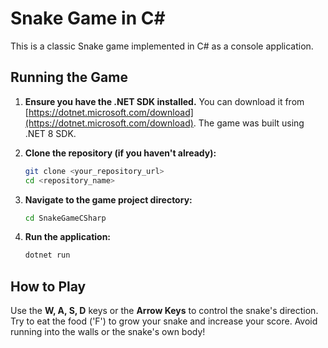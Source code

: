 # Snake Game in C#

This is a classic Snake game implemented in C# as a console application.

## Running the Game

1.  **Ensure you have the .NET SDK installed.**
    You can download it from [https://dotnet.microsoft.com/download](https://dotnet.microsoft.com/download).
    The game was built using .NET 8 SDK.

2.  **Clone the repository (if you haven't already):**
    ```bash
    git clone <your_repository_url>
    cd <repository_name>
    ```

3.  **Navigate to the game project directory:**
    ```bash
    cd SnakeGameCSharp
    ```

4.  **Run the application:**
    ```bash
    dotnet run
    ```

## How to Play
Use the **W, A, S, D** keys or the **Arrow Keys** to control the snake's direction.
Try to eat the food ('F') to grow your snake and increase your score.
Avoid running into the walls or the snake's own body!

```
